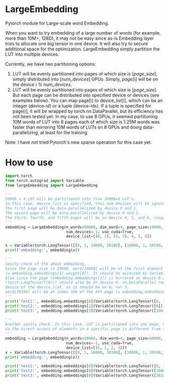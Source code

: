 # LargeEmbedding
Pytorch module for Large-scale word Embedding.

When you want to try embedding of a large number of words (for example, more than 10M+, 128D), it may not be easy since as-is Embedding layer tries to allocate one big tensor in one device. It will also try to secure additional space for the optimization. LargeEmbedding simply partition the LUT into multiple devices. 

Currently, we have two partitioning options:
1. LUT will be evenly partitioned into pages of which size is [*page_size*], simply distributed into [*num_devices*] GPUs. Simply, *page[i]* will be on the device *i % num_devices*.
2. LUT will be evenly partitioned into pages of which size is [*page_size*]. But each page can be distributed into specified device or devices (see examples below). You can map page[i] to device_list[i], which can be an integer (device-id) or a tuple (device-ids). If a tuple is specified for page[i], it will be wrapped by torch.nn.DataParallel, but its efficiency has not been tested yet. In my case, to use 8 GPUs, it seemed partitioning 10M words of LUT into 8 pages each of which size is 1.25M words was faster than mirroring 10M words of LUTs on 8 GPUs and doing data-parallelizing, at least for the training.

Note: I have not tried Pytorch's new sparse operation for this case yet.


# How to use
```python
import torch
from torch.autograd import Variable
from largeEmbedding import LargeEmbedding

'''
50000 x 4 LUT will be partitioned into five 10000x4 LUT's. 
In this case, device_list is specified, thus num_devices will be ignored.
The first page will be data-parallelized by device 0 and 1.
The second page will be data-parallelized by device 0 and 3.
The third, fourth, and fifth pages will be on device 4, 5, and 6, respectively.
'''
embedding = LargeEmbedding(n_words=50000, dim_word=4, page_size=10000,
                           num_devices=-1, use_cuda=True,
                           device_list=[(0, 1), (0, 3), 4, 5, 6])

x = Variable(torch.LongTensor([[0, 1, 10000, 30100], [10000, 1, 30100, 0]]).cuda())
print('embedding:', embedding(x))

'''
Sanity check of the above embedding. 
Since the page size is 10000, word[10000] will be at the first element of the second page 
(= embedding.embeddings[1].weight[0]). It should be accessed by Variable(torch.LongTensor([0])).
Also since the page (embedding.embeddings[1]) is mirrored on device 0 and 3, the index variable 
(torch.LongTensor([0])) should also be on device 0. nn.DataParallel requests it to be on the first
device of the device_list, so it should be on 0, not 3.
word[30100] will be at index 100 of the 4th page (= embedding.embeddings[3].weight[100]).
'''
print('test1:', embedding.embeddings[0](Variable(torch.LongTensor([0, 1]).cuda(embedding.page_devices[0]))))
print('test2:', embedding.embeddings[1](Variable(torch.LongTensor([0]).cuda(embedding.page_devices[1]))))
print('test3:', embedding.embeddings[3](Variable(torch.LongTensor([100]).cuda(embedding.page_devices[3]))))

'''
Another sanity check. In this case, LUT is partitioned into one page, mirrored into 4 GPUs.
So the direct access of elements in a specific page is different from the above example.
'''
embedding = LargeEmbedding(n_words=50000, dim_word=4, page_size=50000,
                           num_devices=-1, use_cuda=True,
                           device_list=[(0, 1, 2, 3)])
x = Variable(torch.LongTensor([[0, 1, 10000, 30100], [10000, 1, 30100, 0]]).cuda())
print('embedding:', embedding(x))

print('test1:', embedding.embeddings[0](Variable(torch.LongTensor([0, 1]).cuda(embedding.page_devices[0]))))
print('test2:', embedding.embeddings[0](Variable(torch.LongTensor([10000]).cuda(embedding.page_devices[0]))))
print('test3:', embedding.embeddings[0](Variable(torch.LongTensor([30100]).cuda(embedding.page_devices[0]))))
```
